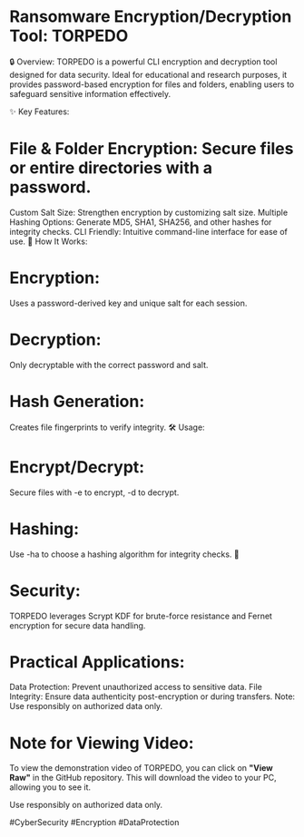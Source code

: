 # Ransomware Encryption/Decryption Tool: TORPEDO

🔒 Overview: TORPEDO is a powerful CLI encryption and decryption tool designed for data security. Ideal for educational and research purposes, it provides password-based encryption for files and folders, enabling users to safeguard sensitive information effectively.

✨ Key Features:

# File & Folder Encryption: Secure files or entire directories with a password.
Custom Salt Size: Strengthen encryption by customizing salt size.
Multiple Hashing Options: Generate MD5, SHA1, SHA256, and other hashes for integrity checks.
CLI Friendly: Intuitive command-line interface for ease of use.
🔧 How It Works:

# Encryption: 
Uses a password-derived key and unique salt for each session.
# Decryption: 
Only decryptable with the correct password and salt.
# Hash Generation: 
Creates file fingerprints to verify integrity.
🛠️ Usage:

# Encrypt/Decrypt: 
Secure files with -e to encrypt, -d to decrypt.
# Hashing: 
Use -ha to choose a hashing algorithm for integrity checks.
🔐 
# Security: 
TORPEDO leverages Scrypt KDF for brute-force resistance and Fernet encryption for secure data handling.

# Practical Applications:

Data Protection: Prevent unauthorized access to sensitive data.
File Integrity: Ensure data authenticity post-encryption or during transfers.
Note: Use responsibly on authorized data only. 

# Note for Viewing Video:
To view the demonstration video of TORPEDO, you can click on <b>"View Raw"</b> in the GitHub repository. This will download the video to your PC, allowing you to see it.

Use responsibly on authorized data only.

#CyberSecurity #Encryption #DataProtection

